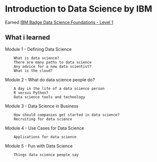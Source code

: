 # Introduction to Data Science by IBM

Earned [IBM Badge Data Science Foundations - Level 1](https://www.youracclaim.com/badges/75b6ac68-eb1c-431f-bb3c-58dd4dc36798)

## What i learned

Module 1 - Defining Data Science

        What is data science?
        There are many paths to data science
        Any advice for a new data scientist?
        What is the cloud?

Module 2 - What do data science people do?

        A day in the life of a data science person
        R versus Python?
        Data science tools and technology

Module 3 - Data Science in Business

        How should companies get started in data science?
        Recruiting for data science

Module 4 - Use Cases for Data Science

        Applications for data science

Module 5 - Fun with Data Science

        Things data science people say

